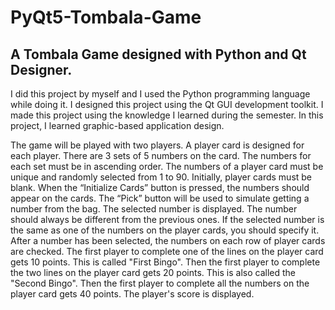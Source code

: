 # PyQt5-Tombala-Game
## A Tombala Game designed with Python and Qt Designer.

I did this project by myself and I used the Python programming language while doing it. I designed this project using the Qt GUI development toolkit. I made this project using the knowledge I learned during the semester. In this project, I learned graphic-based application design.

The game will be played with two players. A player card is designed for each player. There are 3 sets of 5 numbers on the card. The numbers for each set must be in ascending order. The numbers of a player card must be unique and randomly selected from 1 to 90. Initially, player cards must be blank. When the “Initialize Cards” button is pressed, the numbers should appear on the cards. The “Pick” button will be used to simulate getting a number from the bag. The selected number is displayed. The number should always be different from the previous ones. If the selected number is the same as one of the numbers on the player cards, you should specify it. After a number has been selected, the numbers on each row of player cards are checked. The first player to complete one of the lines on the player card gets 10 points. This is called "First Bingo". Then the first player to complete the two lines on the player card gets 20 points. This is also called the "Second Bingo". Then the first player to complete all the numbers on the player card gets 40 points. The player's score is displayed.
